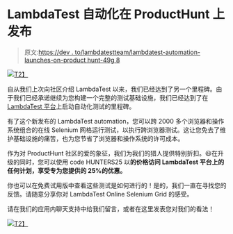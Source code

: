 # LambdaTest 自动化在 ProductHunt 上发布

> 原文:[https://dev . to/lambdatestteam/lambdatest-automation-launches-on-product hunt-49g 8](https://dev.to/lambdatestteam/lambdatest-automation-launches-on-producthunt-49g8)

[![](../Images/499ebbf0d8e55652a3fbfa76fbb1b6b4.png)T2】](https://www.producthunt.com/posts/lambdatest-automation)

自从我们上次向社区介绍 LambdaTest 以来，我们已经达到了另一个里程碑。由于我们已经承诺继续为您构建一个完整的测试基础设施，我们已经达到了在 [LambdaTest 平台](https://goo.gl/eEc6Uj)上启动自动化测试的里程碑。

有了这个新发布的 LambdaTest automation，您可以跨 2000 多个浏览器和操作系统组合的在线 Selenium 网格运行测试，以执行跨浏览器测试。这让您免去了维护基础设施的痛苦，也为您节省了浏览器和操作系统的许可成本。

作为对 ProductHunt 社区的爱的象征，我们为我们的猎人提供特别折扣。😃在升级的同时，您可以使用 code HUNTERS25 以**的价格访问 LambdaTest 平台上的任何计划，享受专为您提供的 25%的优惠。**

你也可以在免费试用版中查看这些测试是如何进行的！是的，我们一直在寻找您的反馈。请随意分享你对 LambdaTest Online Selenium Grid 的感受。

请在我们的应用内聊天支持中给我们留言，或者在这里发表您对我们的看法！

[![](../Images/499ebbf0d8e55652a3fbfa76fbb1b6b4.png)T2】](https://www.producthunt.com/posts/lambdatest-automation)